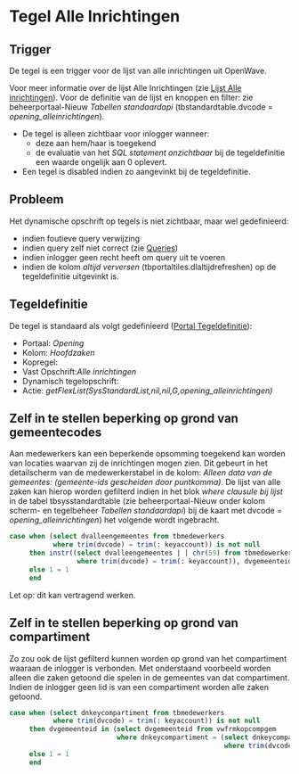 # Tegel Alle Inrichtingen

## Trigger

De tegel is een trigger voor de lijst van alle inrichtingen uit OpenWave.

Voor meer informatie over de lijst Alle Inrichtingen (zie [Lijst Alle inrichtingen](/probleemoplossing/module_overstijgende_schermen/zaken_inrichtingen_locaties/inrichtingen.md)). Voor de definitie van de lijst en knoppen en filter: zie beheerportaal-Nieuw _Tabellen standaardapi_ (tbstandardtable.dvcode = _opening_alleinrichtingen_).

- De tegel is alleen zichtbaar voor inlogger wanneer:
  - deze aan hem/haar is toegekend
  - de evaluatie van het _SQL statement onzichtbaar_ bij de tegeldefinitie een waarde ongelijk aan 0 oplevert.
- Een tegel is disabled indien zo aangevinkt bij de tegeldefinitie.

## Probleem

Het dynamische opschrift op tegels is niet zichtbaar, maar wel gedefinieerd:

- indien foutieve query verwijzing
- indien query zelf niet correct (zie [Queries](../../../instellen_inrichten/queries.md))
- indien inlogger geen recht heeft om query uit te voeren
- indien de kolom _altijd verversen_ (tbportaltiles.dlaltijdrefreshen) op de tegeldefinitie uitgevinkt is.

## Tegeldefinitie

De tegel is standaard als volgt gedefinieerd ([Portal Tegeldefinitie](../../../instellen_inrichten/portaldefinitie/portal_tegel.md)):

- Portaal: _Opening_
- Kolom: _Hoofdzaken_
- Kopregel:
- Vast Opschrift:_Alle inrichtingen_
- Dynamisch tegelopschrift:
- Actie: _getFlexList(SysStandardList,nil,nil,G,opening_alleinrichtingen)_

## Zelf in te stellen beperking op grond van gemeentecodes

Aan medewerkers kan een beperkende opsomming toegekend kan worden van locaties waarvan zij de inrichtingen mogen zien. Dit gebeurt in het detailscherm van de medewerkerstabel in de kolom: _Alleen data van de gemeentes: (gemeente-ids gescheiden door puntkomma)_. De lijst van alle zaken kan hierop worden gefilterd indien in het blok _where clausule bij lijst_ in de tabel tbsysstandardtable (zie beheerportaal-Nieuw onder kolom scherm- en tegelbeheer _Tabellen standaardapi_) bij de kaart met dvcode = _opening_alleinrichtingen_) het volgende wordt ingebracht.

```sql
case when (select dvalleengemeentes from tbmedewerkers
           where trim(dvcode) = trim(: keyaccount)) is not null
     then instr((select dvalleengemeentes | | chr(59) from tbmedewerkers
                 where trim(dvcode) = trim(: keyaccount)), dvgemeenteid | | chr(59)) > 0
     else 1 = 1
     end
```

Let op: dit kan vertragend werken.

## Zelf in te stellen beperking op grond van compartiment

Zo zou ook de lijst gefilterd kunnen worden op grond van het compartiment waaraan de inlogger is verbonden. Met onderstaand voorbeeld worden alleen die zaken getoond die spelen in de gemeentes van dat compartiment. Indien de inlogger geen lid is van een compartiment worden alle zaken getoond.

```sql
case when (select dnkeycompartiment from tbmedewerkers
           where trim(dvcode) = trim(: keyaccount)) is not null
     then dvgemeenteid in (select dvgemeenteid from vwfrmkopcompgem
                           where dnkeycompartiment = (select dnkeycompartiment from tbmedewerkers
                                                      where trim(dvcode) = trim(: keyaccount)))
     else 1 = 1
     end
```

